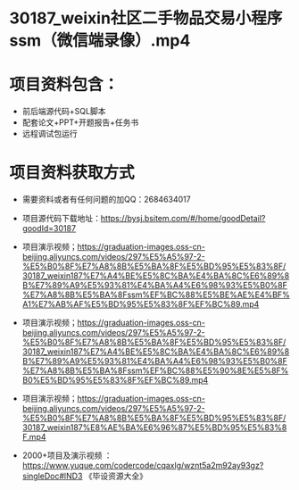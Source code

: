  # 30187_weixin社区二手物品交易小程序ssm（微信端录像）.mp4
    
 
 # 项目资料包含：
 * 前后端源代码+SQL脚本
 * 配套论文+PPT+开题报告+任务书
 * 远程调试包运行

 # 项目资料获取方式
 * 需要资料或者有任何问题的加QQ：2684634017

 * 项目源代码下载地址：https://bysj.bsitem.com/#/home/goodDetail?goodId=30187
 
 * 项目演示视频；https://graduation-images.oss-cn-beijing.aliyuncs.com/videos/297%E5%A5%97-2-%E5%B0%8F%E7%A8%8B%E5%BA%8F%E5%BD%95%E5%83%8F/30187_weixin187%E7%A4%BE%E5%8C%BA%E4%BA%8C%E6%89%8B%E7%89%A9%E5%93%81%E4%BA%A4%E6%98%93%E5%B0%8F%E7%A8%8B%E5%BA%8Fssm%EF%BC%88%E5%BE%AE%E4%BF%A1%E7%AB%AF%E5%BD%95%E5%83%8F%EF%BC%89.mp4
 
 

 * 项目演示视频；https://graduation-images.oss-cn-beijing.aliyuncs.com/videos/297%E5%A5%97-2-%E5%B0%8F%E7%A8%8B%E5%BA%8F%E5%BD%95%E5%83%8F/30187_weixin187%E7%A4%BE%E5%8C%BA%E4%BA%8C%E6%89%8B%E7%89%A9%E5%93%81%E4%BA%A4%E6%98%93%E5%B0%8F%E7%A8%8B%E5%BA%8Fssm%EF%BC%88%E5%90%8E%E5%8F%B0%E5%BD%95%E5%83%8F%EF%BC%89.mp4
 
 
 
 * 项目演示视频；https://graduation-images.oss-cn-beijing.aliyuncs.com/videos/297%E5%A5%97-2-%E5%B0%8F%E7%A8%8B%E5%BA%8F%E5%BD%95%E5%83%8F/30187_weixin187%E8%AE%BA%E6%96%87%E5%BD%95%E5%83%8F.mp4
 
       
 * 2000+项目及演示视频 ：https://www.yuque.com/codercode/cqaxlg/wznt5a2m92ay93gz?singleDoc#lND3 《毕设资源大全》
   
